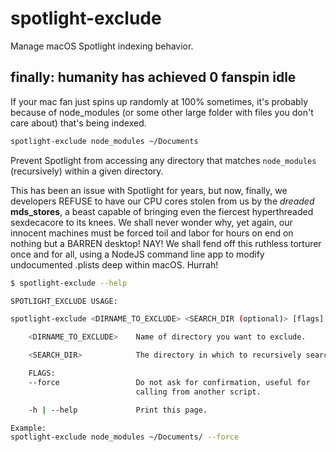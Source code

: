 # spotlight-exclude

Manage macOS Spotlight indexing behavior.

## finally: humanity has achieved 0 fanspin idle

If your mac fan just spins up randomly at 100% sometimes, it's probably because of node_modules (or some other large folder with files you don't care about) that's being indexed.


```bash
spotlight-exclude node_modules ~/Documents
```

Prevent Spotlight from accessing any directory that matches `node_modules` (recursively) within a given directory.


This has been an issue with Spotlight for years, but now, finally, we developers 
REFUSE to have our CPU cores stolen from us by the *dreaded* **mds_stores**, 
a beast capable of bringing even the fiercest hyperthreaded sexdecacore to its knees. 
We shall never wonder why, yet again, our innocent machines must be forced toil and labor for
hours on end on nothing but a BARREN desktop! NAY! We shall fend off this ruthless torturer once and
for all, using a NodeJS command line app to modify undocumented .plists deep within macOS. Hurrah!


```bash
$ spotlight-exclude --help

SPOTLIGHT_EXCLUDE USAGE:

spotlight-exclude <DIRNAME_TO_EXCLUDE> <SEARCH_DIR (optional)> [flags]

    <DIRNAME_TO_EXCLUDE>    Name of directory you want to exclude.

    <SEARCH_DIR>            The directory in which to recursively search.

    FLAGS:
    --force                 Do not ask for confirmation, useful for 
                            calling from another script.

    -h | --help             Print this page.

Example:
spotlight-exclude node_modules ~/Documents/ --force
```


